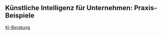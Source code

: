 ## Künstliche Intelligenz für Unternehmen: Praxis-Beispiele
<a href="https://aspectivo.ai">KI-Beratung</a>
